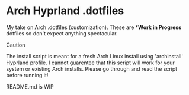# Arch Hyprland .dotfiles
My take on Arch .dotfiles (customization). These are ***Work in Progress** dotfiles so don't expect anything spectacular.

> [!CAUTION]
> The install script is meant for a fresh Arch Linux install using 'archinstall' Hyprland profile. I cannot guarentee that this script will work for your system or existing Arch installs. Please go through and read the script before running it!

README.md is WIP